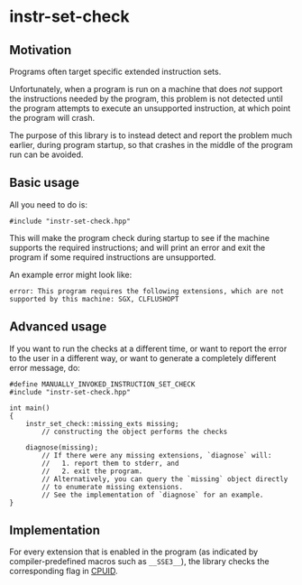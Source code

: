 # instr-set-check

## Motivation

Programs often target specific extended instruction sets.

Unfortunately, when a program is run on a machine that does *not* support the instructions needed by the program,
this problem is not detected until the program attempts to execute an unsupported instruction, at which point the program will crash.

The purpose of this library is to instead detect and report the problem much earlier, during program startup, so that crashes in
the middle of the program run can be avoided.

## Basic usage

All you need to do is:

    #include "instr-set-check.hpp"

This will make the program check during startup to see if the machine supports the required instructions;
and will print an error and exit the program if some required instructions are unsupported.

An example error might look like:

    error: This program requires the following extensions, which are not supported by this machine: SGX, CLFLUSHOPT

## Advanced usage

If you want to run the checks at a different time, or want to report the error to the user in a different way, or want to generate a completely different error message, do:

    #define MANUALLY_INVOKED_INSTRUCTION_SET_CHECK
    #include "instr-set-check.hpp"

    int main()
    {
        instr_set_check::missing_exts missing;
            // constructing the object performs the checks

        diagnose(missing);
            // If there were any missing extensions, `diagnose` will:
            //   1. report them to stderr, and
            //   2. exit the program.
            // Alternatively, you can query the `missing` object directly
            // to enumerate missing extensions.
            // See the implementation of `diagnose` for an example.
    }

## Implementation

For every extension that is enabled in the program (as indicated by compiler-predefined macros such as `__SSE3__`),
the library checks the corresponding flag in [CPUID](https://en.wikipedia.org/wiki/CPUID).
